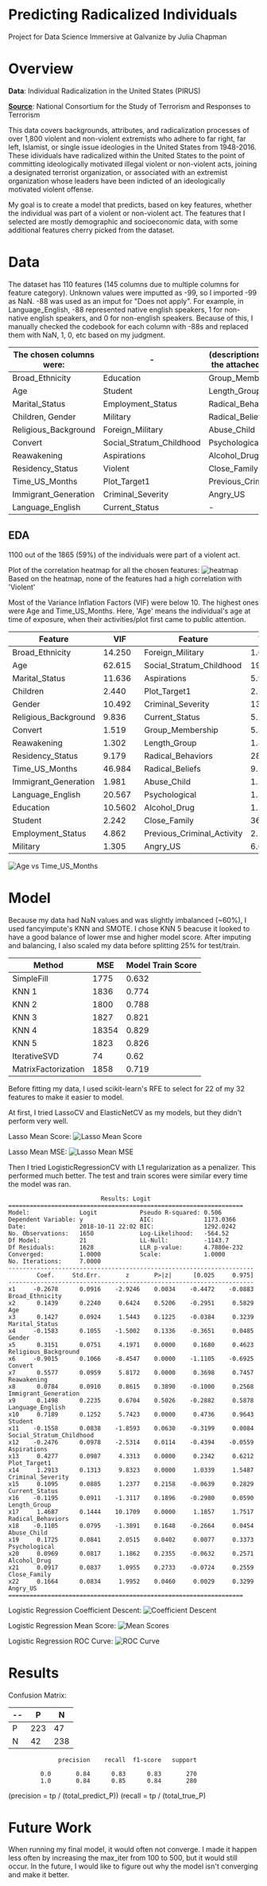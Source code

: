 # Predicting Radicalized Individuals
Project for Data Science Immersive at Galvanize
by Julia Chapman

# Overview
__Data__: Individual Radicalization in the United States (PIRUS)

[__Source__](http://www.start.umd.edu/data-tools/profiles-individual-radicalization-united-states-pirus): National Consortium for the Study of Terrorism and Responses to Terrorism

This data covers backgrounds, attributes, and radicalization processes of over 1,800 violent and non-violent extremists who adhere to far right, far left, Islamist, or single issue ideologies in the United States from 1948-2016. These idividuals have radicalized within the United States to the point of committing ideologically motivated illegal violent or non-violent acts, 
joining a designated terrorist organization, or associated with an extremist organization whose leaders have been indicted of an ideologically motivated violent offense. 

My goal is to create a model that predicts, based on key features, whether the individual was part of a violent or non-violent act. The features that I selected are mostly demographic and socioeconomic data, with some additional features cherry picked from the dataset.

# Data
The dataset has 110 features (145 columns due to multiple columns for feature category). Unknown values were imputted as -99, so I imported -99 as NaN. -88 was used as an imput for "Does not apply". For example, in Language_English, -88 represented native english speakers, 1 for non-native english speakers, and 0 for non-english speakers. Because of this, I manually checked the codebook for each column with -88s and replaced them with NaN, 1, 0, etc based on my judgment.

The chosen columns were: | - | (descriptions available in the attached codebook)
--- | --- | ---
Broad_Ethnicity | Education | Group_Membership
Age | Student | Length_Group
Marital_Status | Employment_Status | Radical_Behaviors
Children, Gender | Military | Radical_Beliefs
Religious_Background | Foreign_Military | Abuse_Child
Convert | Social_Stratum_Childhood | Psychological
Reawakening | Aspirations | Alcohol_Drug
Residency_Status | Violent | Close_Family
Time_US_Months | Plot_Target1 | Previous_Criminal_Activity
Immigrant_Generation | Criminal_Severity | Angry_US
Language_English | Current_Status | -

## EDA
1100 out of the 1865 (59%) of the individuals were part of a violent act.

Plot of the correlation heatmap for all the chosen features:
![heatmap](https://github.com/jchapman3773/Capstone-1/blob/master/plots/Correlation_Heatmap.png)
Based on the heatmap, none of the features had a high correlation with 'Violent'

Most of the Variance Inflation Factors (VIF) were below 10. The highest ones were Age and Time_US_Months. Here, 'Age' means the individual's age at time of exposure, when their activities/plot first came to public attention.

Feature | VIF | Feature | VIF
--- | --- | --- | ---
Broad_Ethnicity | 14.250 | Foreign_Military | 1.037
Age | 62.615| Social_Stratum_Childhood | 19.012
Marital_Status | 11.636 | Aspirations | 5.913
Children | 2.440 | Plot_Target1 | 2.516
Gender | 10.492 | Criminal_Severity | 13.023
Religious_Background | 9.836 | Current_Status | 5.297
Convert | 1.519 | Group_Membership | 5.381
Reawakening | 1.302 | Length_Group | 1.899
Residency_Status | 9.179 | Radical_Behaviors | 28.379
Time_US_Months | 46.984 | Radical_Beliefs | 9.198
Immigrant_Generation | 1.981 | Abuse_Child | 1.195
Language_English | 20.567 | Psychological | 1.362
Education | 10.5602 | Alcohol_Drug | 1.280
Student | 2.242 | Close_Family | 36.276
Employment_Status | 4.862 | Previous_Criminal_Activity | 2.133
Military | 1.305 | Angry_US | 6.608

![Age vs Time_US_Months](https://github.com/jchapman3773/Capstone-1/blob/master/plots/Time_US_Months_vs_Age.png)

# Model
Because my data had NaN values and was slightly imbalanced (~60%), I used fancyimpute's KNN and SMOTE.
I chose KNN 5 beacuse it looked to have a good balance of lower mse and higher model score. After imputing and balancing, I also scaled my data before splitting 25% for test/train.

Method | MSE | Model Train Score
--- | --- | ---
SimpleFill | 1775 | 0.632
KNN 1 | 1836 | 0.774
KNN 2 | 1800 | 0.788
KNN 3 | 1827 | 0.821
KNN 4 | 18354 | 0.829
KNN 5 | 1823 | 0.826
IterativeSVD | 74 | 0.62
MatrixFactorization | 1858 | 0.719

Before fitting my data, I used scikit-learn's RFE to select for 22 of my 32 features to make it easier to model.

At first, I tried LassoCV and ElasticNetCV as my models, but they didn't perform very well.

Lasso Mean Score:
![Lasso Mean Score](https://github.com/jchapman3773/Capstone-1/blob/master/plots/Lasso_Violent_kfold_mean_scores.png)

Lasso Mean MSE:
![Lasso Mean MSE](https://github.com/jchapman3773/Capstone-1/blob/master/plots/Lasso_Violent_MSE_plot.png)

Then I tried LogisticRegressionCV with L1 regularization as a penalizer. This performed much better. 
The test and train scores were similar every time the model was ran.

```
                          Results: Logit
==================================================================
Model:              Logit            Pseudo R-squared: 0.506      
Dependent Variable: y                AIC:              1173.0366  
Date:               2018-10-11 22:02 BIC:              1292.0242  
No. Observations:   1650             Log-Likelihood:   -564.52    
Df Model:           21               LL-Null:          -1143.7    
Df Residuals:       1628             LLR p-value:      4.7880e-232
Converged:          1.0000           Scale:            1.0000     
No. Iterations:     7.0000                                        
---------------------------------------------------------------------
        Coef.     Std.Err.       z       P>|z|      [0.025     0.975]
---------------------------------------------------------------------
x1     -0.2678      0.0916    -2.9246    0.0034    -0.4472    -0.0883  Broad_Ethnicity
x2      0.1439      0.2240     0.6424    0.5206    -0.2951     0.5829  Age
x3      0.1427      0.0924     1.5443    0.1225    -0.0384     0.3239  Marital_Status
x4     -0.1583      0.1055    -1.5002    0.1336    -0.3651     0.0485  Gender
x5      0.3151      0.0751     4.1971    0.0000     0.1680     0.4623  Religious_Background
x6     -0.9015      0.1066    -8.4547    0.0000    -1.1105    -0.6925  Convert
x7      0.5577      0.0959     5.8172    0.0000     0.3698     0.7457  Reawakening
x8      0.0784      0.0910     0.8615    0.3890    -0.1000     0.2568  Immigrant_Generation
x9      0.1498      0.2235     0.6704    0.5026    -0.2882     0.5878  Language_English
x10     0.7189      0.1252     5.7423    0.0000     0.4736     0.9643  Student
x11    -0.1558      0.0838    -1.8593    0.0630    -0.3199     0.0084  Social_Stratum_Childhood
x12    -0.2476      0.0978    -2.5314    0.0114    -0.4394    -0.0559  Aspirations
x13     0.4277      0.0987     4.3313    0.0000     0.2342     0.6212  Plot_Target1
x14     1.2913      0.1313     9.8323    0.0000     1.0339     1.5487  Criminal_Severity
x15     0.1095      0.0885     1.2377    0.2158    -0.0639     0.2829  Current_Status
x16    -0.1195      0.0911    -1.3117    0.1896    -0.2980     0.0590  Length_Group
x17     1.4687      0.1444    10.1709    0.0000     1.1857     1.7517  Radical_Behaviors
x18    -0.1105      0.0795    -1.3891    0.1648    -0.2664     0.0454  Abuse_Child
x19     0.1725      0.0841     2.0515    0.0402     0.0077     0.3373  Psychological
x20     0.0969      0.0817     1.1862    0.2355    -0.0632     0.2571  Alcohol_Drug
x21     0.0917      0.0837     1.0955    0.2733    -0.0724     0.2559  Close_Family
x22     0.1664      0.0834     1.9952    0.0460     0.0029     0.3299  Angry_US
==================================================================
```

Logistic Regression Coefficient Descent:
![Coefficient Descent](https://github.com/jchapman3773/Capstone-1/blob/master/plots/LogisticRegression_Violent_coefficient_descent.png)

Logistic Regression Mean Score:
![Mean Scores](https://github.com/jchapman3773/Capstone-1/blob/master/plots/LogisticRegression_Violent_kfold_mean_scores.png)

Logistic Regression ROC Curve:
![ROC Curve](https://github.com/jchapman3773/Capstone-1/blob/master/plots/LogisticRegression_Violent_ROC_curve.png)

# Results
Confusion Matrix:

-- | P | N
-- | -- | --
P | 223 | 47
N | 42 | 238

```
              precision    recall  f1-score   support

         0.0       0.84      0.83      0.83       270
         1.0       0.84      0.85      0.84       280
```
(precision = tp / (total_predict_P))
(recall = tp / (total_true_P)

# Future Work
When running my final model, it would often not converge. I made it happen less often by increasing the max_iter from 100 to 500, but it would still occur. In the future, I would like to figure out why the model isn't converging and make it better.
